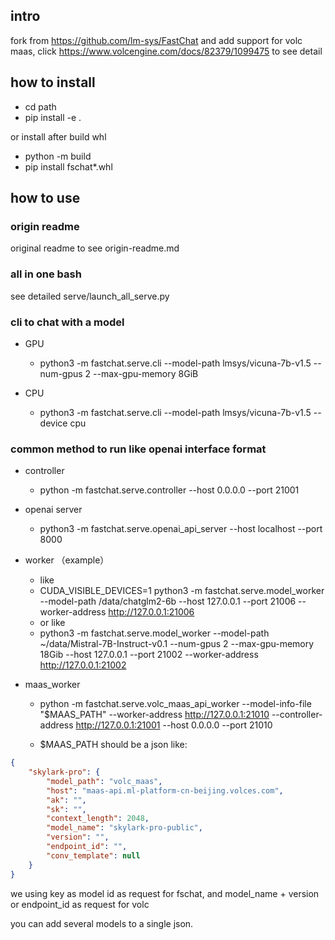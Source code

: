 ## intro 
fork from https://github.com/lm-sys/FastChat
and add support for volc maas, click https://www.volcengine.com/docs/82379/1099475 to see detail



## how to install
* cd path
* pip install -e .

or install after build whl
* python -m build
* pip install fschat*.whl

## how to use

### origin readme
original readme to see origin-readme.md

### all in one bash
see detailed serve/launch_all_serve.py


### cli to chat with a model

* GPU
  * python3 -m fastchat.serve.cli --model-path lmsys/vicuna-7b-v1.5 --num-gpus 2 --max-gpu-memory 8GiB

* CPU 
  * python3 -m fastchat.serve.cli --model-path lmsys/vicuna-7b-v1.5 --device cpu


### common method to run like openai interface format

* controller 
  * python -m fastchat.serve.controller --host 0.0.0.0 --port 21001
* openai server
  * python3 -m fastchat.serve.openai_api_server --host localhost --port 8000
* worker （example）
  * like
  * CUDA_VISIBLE_DEVICES=1 python3 -m fastchat.serve.model_worker --model-path /data/chatglm2-6b  --host 127.0.0.1 --port 21006 --worker-address http://127.0.0.1:21006 
  * or like
  * python3 -m fastchat.serve.model_worker --model-path ~/data/Mistral-7B-Instruct-v0.1  --num-gpus 2 --max-gpu-memory 18Gib --host 127.0.0.1 --port 21002 --worker-address http://127.0.0.1:21002

* maas_worker
  
  * python -m fastchat.serve.volc_maas_api_worker --model-info-file "$MAAS_PATH" --worker-address http://127.0.0.1:21010 --controller-address http://127.0.0.1:21001 --host 0.0.0.0 --port 21010

  * $MAAS_PATH should be a json like:
```json
{
    "skylark-pro": {
        "model_path": "volc_maas",
        "host": "maas-api.ml-platform-cn-beijing.volces.com",
        "ak": "",
        "sk": "",
        "context_length": 2048,
        "model_name": "skylark-pro-public",
        "version": "",
        "endpoint_id": "",
        "conv_template": null
    }
}
```
we using key as model id as request for fschat, and model_name + version or endpoint_id as request for volc

you can add several models to a single json.